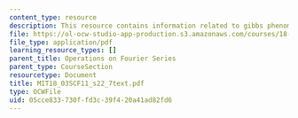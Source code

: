 ```yaml
---
content_type: resource
description: This resource contains information related to gibbs phenomenon.
file: https://ol-ocw-studio-app-production.s3.amazonaws.com/courses/18-03sc-differential-equations-fall-2011/05cce833730ffd3c39f420a41ad82fd6_MIT18_03SCF11_s22_7text.pdf
file_type: application/pdf
learning_resource_types: []
parent_title: Operations on Fourier Series
parent_type: CourseSection
resourcetype: Document
title: MIT18_03SCF11_s22_7text.pdf
type: OCWFile
uid: 05cce833-730f-fd3c-39f4-20a41ad82fd6
---
```

